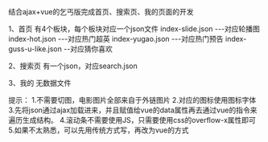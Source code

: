 结合ajax+vue的乞丐版完成首页、搜索页、我的页面的开发

1、首页
    有4个板块，每个板块对应一个json文件
    index-slide.json  ---对应轮播图
    index-hot.json    ---对应热门超英
    index-yugao.json  ---对应热门预告
    index-guss-u-like.json --对应猜你喜欢

2、搜索页
    有一个json，对应search.json

3、我的
    无数据文件

提示：
    1.不需要切图，电影图片全部来自于外链图片
    2.对应的图标使用图标字体
    3.先将json通过ajax加载进来，并且赋值给vue的data属性再去通过vue的指令来遍历生成结构。
    4.滚动条不需要使用JS，只需要使用css的overflow-x属性即可
    5.如果不太熟悉，可以先用传统方式写，再改为vue的方式